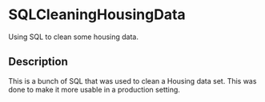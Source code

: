 # SQLCleaningHousingData
Using SQL to clean some housing data.

## Description
This is a bunch of SQL that was used to clean a Housing data set. This was done to make it more usable in a production setting.
